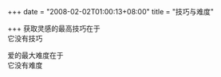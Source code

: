 +++
date = "2008-02-02T01:00:13+08:00"
title = "技巧与难度"

+++
获取灵感的最高技巧在于  
它没有技巧  
  
爱的最大难度在于  
它没有难度  